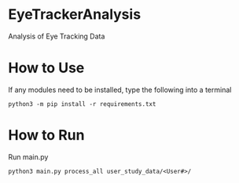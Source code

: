 # EyeTrackerAnalysis
Analysis of Eye Tracking Data

# How to Use
If any modules need to be installed, type the following into a terminal
```
python3 -m pip install -r requirements.txt
```
# How to Run
Run main.py
```
python3 main.py process_all user_study_data/<User#>/
```

